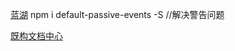 [蓝湖](https://lanhuapp.com/link/#/invite?sid=lXiTHQpa)
npm i default-passive-events -S  //解决警告问题

<!-- [百度地图](https://dafrok.github.io/vue-baidu-map/#/zh/overlay/overlay) -->

[既构文档中心](https://doc-zh.zego.im/article/12680)